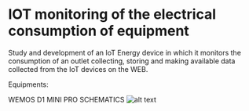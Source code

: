 # IOT monitoring of the electrical consumption of equipment
Study and development of an IoT Energy device in which it monitors the consumption of an outlet collecting, storing and making available data collected from the IoT devices on the WEB.


Equipments:

WEMOS D1 MINI PRO SCHEMATICS
![alt text](https://raw.githubusercontent.com/filipecavalc/IOT---monitoring-of-the-electrical-consumption-of-equipment/master/wemos_d1_mini_pro_pinout.png)

